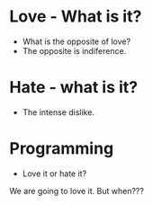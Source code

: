 # Love - What is it?
* What is the opposite of love?
* The opposite is indiference.

# Hate - what is it?
* The intense dislike.

# Programming
* Love it or hate it?

We are going to love it. But when???

